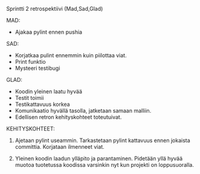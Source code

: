 Sprintti 2 retrospektiivi (Mad,Sad,Glad)

MAD:
- Ajakaa pylint ennen pushia

SAD:
- Korjatkaa pulint ennemmin kuin piilottaa viat.
- Print funktio
- Mysteeri testibugi

GLAD:
- Koodin yleinen laatu hyvää
- Testit toimii
- Testikattavuus korkea
- Komunikaatio hyvällä tasolla, jatketaan samaan malliin.
- Edellisen retron kehityskohteet toteutuivat.

KEHITYSKOHTEET:

1. Ajetaan pylint useammin. Tarkastetaan pylint kattavuus ennen jokaista committia. Korjataan ilmenneet viat.

2. Yleinen koodin laadun ylläpito ja parantaminen. Pidetään yllä hyvää muotoa tuotetussa koodissa varsinkin nyt kun projekti on loppusuoralla.